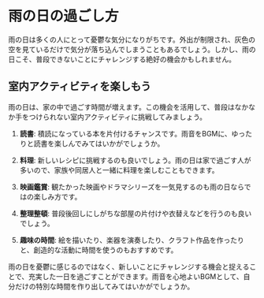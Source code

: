 # 雨の日の過ごし方

雨の日は多くの人にとって憂鬱な気分になりがちです。外出が制限され、灰色の空を見ているだけで気分が落ち込んでしまうこともあるでしょう。しかし、雨の日こそ、普段できないことにチャレンジする絶好の機会かもしれません。

## 室内アクティビティを楽しもう

雨の日は、家の中で過ごす時間が増えます。この機会を活用して、普段はなかなか手をつけられない室内アクティビティに挑戦してみましょう。

1. **読書**: 積読になっている本を片付けるチャンスです。雨音をBGMに、ゆったりと読書を楽しんでみてはいかがでしょうか。

2. **料理**: 新しいレシピに挑戦するのも良いでしょう。雨の日は家で過ごす人が多いので、家族や同居人と一緒に料理を楽しむこともできます。

3. **映画鑑賞**: 観たかった映画やドラマシリーズを一気見するのも雨の日ならではの楽しみ方です。

4. **整理整頓**: 普段後回しにしがちな部屋の片付けや衣替えなどを行うのも良いでしょう。

5. **趣味の時間**: 絵を描いたり、楽器を演奏したり、クラフト作品を作ったりと、創造的な活動に時間を使うのもおすすめです。

雨の日を憂鬱に感じるのではなく、新しいことにチャレンジする機会と捉えることで、充実した一日を過ごすことができます。雨音を心地よいBGMとして、自分だけの特別な時間を作り出してみてはいかがでしょうか。